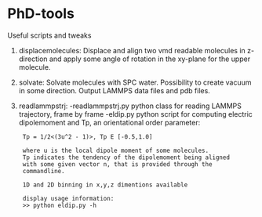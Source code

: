 # PhD-tools
Useful scripts and tweaks

1) displacemolecules:
Displace and align two vmd readable molecules in z-direction 
and apply some angle of rotation in the xy-plane for the
upper molecule.

2) solvate:
Solvate molecules with SPC water.
Possibility to create vacuum in some direction.
Output LAMMPS data files and pdb files.

3) readlammpstrj:
	-readlammpstrj.py
		python class for reading LAMMPS trajectory, frame by frame
	-eldip.py
		python script for computing electric dipolemoment and Tp, an
		orientational order parameter:

		Tp = 1/2<(3u^2 - 1)>, Tp E [-0.5,1.0]

		where u is the local dipole moment of some molecules.
		Tp indicates the tendency of the dipolemoment being aligned
		with some given vector n, that is provided through the 
		commandline.

		1D and 2D binning in x,y,z dimentions available
	
		display usage information:
		>> python eldip.py -h

